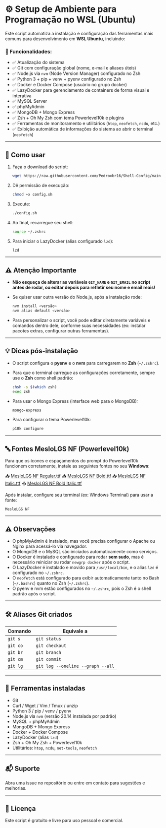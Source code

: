 # ⚙️ Setup de Ambiente para Programação no WSL (Ubuntu)

Este script automatiza a instalação e configuração das ferramentas mais comuns para desenvolvimento em **WSL Ubuntu**, incluindo:

### 🚀 Funcionalidades:

* ✅ Atualização do sistema
* ✅ Git com configuração global (nome, e-mail e aliases úteis)
* ✅ Node.js via `nvm` (Node Version Manager) configurado no Zsh
* ✅ Python 3 + pip + venv + pyenv configurado no Zsh
* ✅ Docker e Docker Compose (usuário no grupo docker)
* ✅ LazyDocker para gerenciamento de containers de forma visual e interativa
* ✅ MySQL Server
* ✅ phpMyAdmin
* ✅ MongoDB + Mongo Express
* ✅ Zsh + Oh My Zsh com tema Powerlevel10k e plugins
* ✅ Ferramentas de monitoramento e utilitários (`htop`, `neofetch`, `ncdu`, etc.)
* ✅ Exibição automática de informações do sistema ao abrir o terminal (`neofetch`)

---

## 🧪 Como usar

1. Faça o download do script:

   ```bash
   wget https://raw.githubusercontent.com/Pedroxbr16/Shell-Config/main/config.sh
   ```

2. Dê permissão de execução:

   ```bash
   chmod +x config.sh
   ```

3. Execute:

   ```bash
   ./config.sh
   ```

4. Ao final, recarregue seu shell:

   ```bash
   source ~/.zshrc
   ```

5. Para iniciar o LazyDocker (alias configurado `lzd`):

   ```bash
   lzd
   ```

---

## ⚠️ Atenção Importante

* **Não esqueça de alterar as variáveis `GIT_NAME` e `GIT_EMAIL` no script antes de rodar, ou editar depois para refletir seu nome e email reais!**

* Se quiser usar outra versão do Node.js, após a instalação rode:

  ```bash
  nvm install <versão>
  nvm alias default <versão>
  ```

* Para personalizar o script, você pode editar diretamente variáveis e comandos dentro dele, conforme suas necessidades (ex: instalar pacotes extras, configurar outras ferramentas).

---

## 💡 Dicas pós-instalação

* O script configura o **pyenv** e o **nvm** para carregarem no **Zsh** (`~/.zshrc`).

* Para que o terminal carregue as configurações corretamente, sempre use o **Zsh** como shell padrão:

  ```bash
  chsh -s $(which zsh)
  exec zsh
  ```

* Para usar o Mongo Express (interface web para o MongoDB):

  ```bash
  mongo-express
  ```

* Para configurar o tema Powerlevel10k:

  ```bash
  p10k configure
  ```

---

## 🔤 Fontes MesloLGS NF (Powerlevel10k)

Para que os ícones e espaçamentos do prompt do Powerlevel10k funcionem corretamente, instale as seguintes fontes no seu **Windows**:

📥 [MesloLGS NF Regular.ttf](https://github.com/romkatv/powerlevel10k-media/raw/master/MesloLGS%20NF%20Regular.ttf)
📥 [MesloLGS NF Bold.ttf](https://github.com/romkatv/powerlevel10k-media/raw/master/MesloLGS%20NF%20Bold.ttf)
📥 [MesloLGS NF Italic.ttf](https://github.com/romkatv/powerlevel10k-media/raw/master/MesloLGS%20NF%20Italic.ttf)
📥 [MesloLGS NF Bold Italic.ttf](https://github.com/romkatv/powerlevel10k-media/raw/master/MesloLGS%20NF%20Bold%20Italic.ttf)

Após instalar, configure seu terminal (ex: Windows Terminal) para usar a fonte:

```
MesloLGS NF
```

---

## ⚠️ Observações

* O phpMyAdmin é instalado, mas você precisa configurar o Apache ou Nginx para acessá-lo via navegador.
* O MongoDB e o MySQL são iniciados automaticamente como serviços.
* O Docker é instalado e configurado para rodar **sem sudo**, mas é necessário reiniciar ou rodar `newgrp docker` após o script.
* O LazyDocker é instalado e movido para `/usr/local/bin`, e o alias `lzd` é configurado no `~/.zshrc`.
* O `neofetch` está configurado para exibir automaticamente tanto no Bash (`~/.bashrc`) quanto no Zsh (`~/.zshrc`).
* O pyenv e nvm estão configurados no `~/.zshrc`, pois o Zsh é o shell padrão após o script.

---

## 🛠 Aliases Git criados

| Comando  | Equivale a                        |
| -------- | --------------------------------- |
| `git s`  | `git status`                      |
| `git co` | `git checkout`                    |
| `git br` | `git branch`                      |
| `git cm` | `git commit`                      |
| `git lg` | `git log --oneline --graph --all` |

---

## 🧩 Ferramentas instaladas

* Git
* Curl / Wget / Vim / Tmux / unzip
* Python 3 / pip / venv / pyenv
* Node.js via `nvm` (versão 20.14 instalada por padrão)
* MySQL + phpMyAdmin
* MongoDB + Mongo Express
* Docker + Docker Compose
* LazyDocker (alias `lzd`)
* Zsh + Oh My Zsh + Powerlevel10k
* Utilitários: `htop`, `ncdu`, `net-tools`, `neofetch`

---

## 📬 Suporte

Abra uma issue no repositório ou entre em contato para sugestões e melhorias.

---

## 📄 Licença

Este script é gratuito e livre para uso pessoal e comercial.
